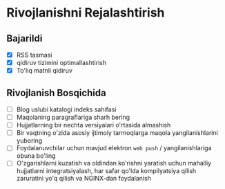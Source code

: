 # Rivojlanishni Rejalashtirish

## Bajarildi

- [x] RSS tasmasi
- [x] qidiruv tizimini optimallashtirish
- [x] To'liq matnli qidiruv

## Rivojlanish Bosqichida

- [ ] Blog uslubi katalogi indeks sahifasi
- [ ] Maqolaning paragraflariga sharh bering
- [ ] Hujjatlarning bir nechta versiyalari o'rtasida almashish
- [ ] Bir vaqtning o'zida asosiy ijtimoiy tarmoqlarga maqola yangilanishlarini yuboring
- [ ] Foydalanuvchilar uchun mavjud elektron `web push` / yangilanishlariga obuna bo'ling
- [ ] O'zgarishlarni kuzatish va oldindan ko'rishni yaratish uchun mahalliy hujjatlarni integratsiyalash, har safar qo'lda kompilyatsiya qilish zaruratini yo'q qilish va NGINX-dan foydalanish